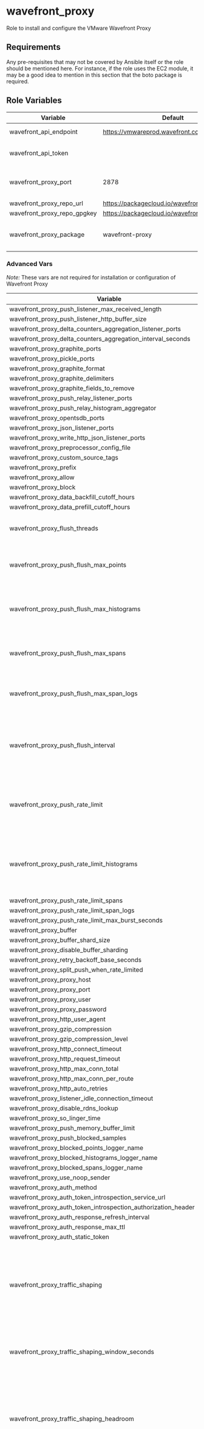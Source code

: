 # wavefront_proxy

Role to install and configure the VMware Wavefront Proxy

## Requirements

Any pre-requisites that may not be covered by Ansible itself or the role should be mentioned here. For instance, if the role uses the EC2 module, it may be a good idea to mention in this section that the boto package is required.

## Role Variables

| Variable                    | Default                                        | Description                            |
| --------------------------- | ---------------------------------------------- | -------------------------------------- |
| wavefront_api_endpoint      | https://vmwareprod.wavefront.com/api/          | Wavefront API Endpoint                 |
| wavefront_api_token         |                                                | Wavefront Authentication Token         |
| wavefront_proxy_port        | 2878                                           | Ports used to listen to Wavefront data |
| wavefront_proxy_repo_url    | https://packagecloud.io/wavefront/proxy        |                                        |
| wavefront_proxy_repo_gpgkey | https://packagecloud.io/wavefront/proxy/gpgkey |                                        |
| wavefront_proxy_package     | wavefront-proxy                                | Package name, can include version      |

### Advanced Vars

_Note:_ These vars are not required for installation or configuration of Wavefront Proxy

| Variable                                                         | Default | Description                                                                                       |
| ---------------------------------------------------------------- | ------- | ------------------------------------------------------------------------------------------------- |
| wavefront_proxy_push_listener_max_received_length                |         |                                                                                                   |
| wavefront_proxy_push_listener_http_buffer_size                   |         |                                                                                                   |
| wavefront_proxy_delta_counters_aggregation_listener_ports        |         |                                                                                                   |
| wavefront_proxy_delta_counters_aggregation_interval_seconds      |         |                                                                                                   |
| wavefront_proxy_graphite_ports                                   |         |                                                                                                   |
| wavefront_proxy_pickle_ports                                     |         |                                                                                                   |
| wavefront_proxy_graphite_format                                  |         |                                                                                                   |
| wavefront_proxy_graphite_delimiters                              |         |                                                                                                   |
| wavefront_proxy_graphite_fields_to_remove                        |         |                                                                                                   |
| wavefront_proxy_push_relay_listener_ports                        |         |                                                                                                   |
| wavefront_proxy_push_relay_histogram_aggregator                  |         |                                                                                                   |
| wavefront_proxy_opentsdb_ports                                   |         |                                                                                                   |
| wavefront_proxy_json_listener_ports                              |         |                                                                                                   |
| wavefront_proxy_write_http_json_listener_ports                   |         |                                                                                                   |
| wavefront_proxy_preprocessor_config_file                         |         |                                                                                                   |
| wavefront_proxy_custom_source_tags                               |         |                                                                                                   |
| wavefront_proxy_prefix                                           |         |                                                                                                   |
| wavefront_proxy_allow                                            |         |                                                                                                   |
| wavefront_proxy_block                                            |         |                                                                                                   |
| wavefront_proxy_data_backfill_cutoff_hours                       |         |                                                                                                   |
| wavefront_proxy_data_prefill_cutoff_hours                        |         |                                                                                                   |
| wavefront_proxy_flush_threads                                    |         | Number of threads that flush data to the server.                                                  |
| wavefront_proxy_push_flush_max_points                            |         | Max points per single flush. Default: 40000.                                                      |
| wavefront_proxy_push_flush_max_histograms                        |         | Max histograms per single flush. Default: 10000.                                                  |
| wavefront_proxy_push_flush_max_spans                             |         | Max spans per single flush. Default: 5000                                                         |
| wavefront_proxy_push_flush_max_span_logs                         |         | Max span logs per single flush. Default: 1000.                                                    |
| wavefront_proxy_push_flush_interval                              |         | Milliseconds between flushes to the Wavefront servers. Typically 1000.                            |
| wavefront_proxy_push_rate_limit                                  |         | Limit outbound points per second rate at the proxy. Default: do not throttle                      |
| wavefront_proxy_push_rate_limit_histograms                       |         | Limit outbound histograms per second rate at the proxy. Default: do not throttle                  |
| wavefront_proxy_push_rate_limit_spans                            |         |                                                                                                   |
| wavefront_proxy_push_rate_limit_span_logs                        |         |                                                                                                   |
| wavefront_proxy_push_rate_limit_max_burst_seconds                |         |                                                                                                   |
| wavefront_proxy_buffer                                           |         |                                                                                                   |
| wavefront_proxy_buffer_shard_size                                |         |                                                                                                   |
| wavefront_proxy_disable_buffer_sharding                          |         |                                                                                                   |
| wavefront_proxy_retry_backoff_base_seconds                       |         |                                                                                                   |
| wavefront_proxy_split_push_when_rate_limited                     |         |                                                                                                   |
| wavefront_proxy_proxy_host                                       |         |                                                                                                   |
| wavefront_proxy_proxy_port                                       |         |                                                                                                   |
| wavefront_proxy_proxy_user                                       |         |                                                                                                   |
| wavefront_proxy_proxy_password                                   |         |                                                                                                   |
| wavefront_proxy_http_user_agent                                  |         |                                                                                                   |
| wavefront_proxy_gzip_compression                                 |         |                                                                                                   |
| wavefront_proxy_gzip_compression_level                           |         |                                                                                                   |
| wavefront_proxy_http_connect_timeout                             |         |                                                                                                   |
| wavefront_proxy_http_request_timeout                             |         |                                                                                                   |
| wavefront_proxy_http_max_conn_total                              |         |                                                                                                   |
| wavefront_proxy_http_max_conn_per_route                          |         |                                                                                                   |
| wavefront_proxy_http_auto_retries                                |         |                                                                                                   |
| wavefront_proxy_listener_idle_connection_timeout                 |         |                                                                                                   |
| wavefront_proxy_disable_rdns_lookup                              |         |                                                                                                   |
| wavefront_proxy_so_linger_time                                   |         |                                                                                                   |
| wavefront_proxy_push_memory_buffer_limit                         |         |                                                                                                   |
| wavefront_proxy_push_blocked_samples                             |         |                                                                                                   |
| wavefront_proxy_blocked_points_logger_name                       |         |                                                                                                   |
| wavefront_proxy_blocked_histograms_logger_name                   |         |                                                                                                   |
| wavefront_proxy_blocked_spans_logger_name                        |         |                                                                                                   |
| wavefront_proxy_use_noop_sender                                  |         |                                                                                                   |
| wavefront_proxy_auth_method                                      |         |                                                                                                   |
| wavefront_proxy_auth_token_introspection_service_url             |         |                                                                                                   |
| wavefront_proxy_auth_token_introspection_authorization_header    |         |                                                                                                   |
| wavefront_proxy_auth_response_refresh_interval                   |         |                                                                                                   |
| wavefront_proxy_auth_response_max_ttl                            |         |                                                                                                   |
| wavefront_proxy_auth_static_token                                |         |                                                                                                   |
| wavefront_proxy_traffic_shaping                                  |         | Enables intelligent traffic shaping based on received rate over last 5 minutes. Default: disabled |
| wavefront_proxy_traffic_shaping_window_seconds                   |         | Sets the width (in seconds) for the sliding time window                                           |
| wavefront_proxy_traffic_shaping_headroom                         |         | Sets the headroom multiplier to use for traffic shaping when there's backlog. Default: 1.15       |
| wavefront_proxy_cors_enabled_ports                               |         | Enables CORS for specified comma-delimited list of listening ports. Default: none                 |
| wavefront_proxy_cors_origin                                      |         | Allowed origin for CORS requests, or '\*' to allow everything. Default: none                      |
| wavefront_proxy_cors_allow_null_origin                           |         | Allow 'null' origin for CORS requests. Default: false                                             |
| wavefront_proxy_tls_ports                                        |         | Enables TLS for specified listening ports (comma-separated list)                                  |
| wavefront_proxy_private_cert_path                                |         |                                                                                                   |
| wavefront_proxy_private_key_path                                 |         |                                                                                                   |
| wavefront_proxy_http_health_check_ports                          |         |                                                                                                   |
| wavefront_proxy_http_health_check_all_ports                      |         |                                                                                                   |
| wavefront_proxy_http_health_check_path                           |         |                                                                                                   |
| wavefront_proxy_http_health_check_response_content_type          |         |                                                                                                   |
| wavefront_proxy_http_health_check_pass_status_code               |         |                                                                                                   |
| wavefront_proxy_http_health_check_pass_response_body             |         |                                                                                                   |
| wavefront_proxy_http_health_check_fail_status_code               |         |                                                                                                   |
| wavefront_proxy_http_health_check_fail_response_body             |         |                                                                                                   |
| wavefront_proxy_admin_api_listener_port                          |         |                                                                                                   |
| wavefront_proxy_admin_api_remote_ip_allow_regex                  |         |                                                                                                   |
| wavefront_proxy_filebeat_port                                    |         |                                                                                                   |
| wavefront_proxy_raw_logs_port                                    |         |                                                                                                   |
| wavefront_proxy_raw_logs_max_received_length                     |         |                                                                                                   |
| wavefront_proxy_raw_logs_http_buffer_size                        |         |                                                                                                   |
| wavefront_proxy_logs_ingestion_config_file                       |         |                                                                                                   |
| wavefront_proxy_trace_listener_ports                             |         |                                                                                                   |
| wavefront_proxy_trace_listener_max_received_length               |         |                                                                                                   |
| wavefront_proxy_trace_listener_http_buffer_size                  |         |                                                                                                   |
| wavefront_proxy_custom_tracing_listener_ports                    |         |                                                                                                   |
| wavefront_proxy_custom_tracing_application_name                  |         |                                                                                                   |
| wavefront_proxy_custom_tracing_service_name                      |         |                                                                                                   |
| wavefront_proxy_trace_jaeger_listener_ports                      |         |                                                                                                   |
| wavefront_proxy_trace_jaeger_http_listener_ports                 |         |                                                                                                   |
| wavefront_proxy_trace_jaeger_grpc_listener_ports                 |         |                                                                                                   |
| wavefront_proxy_trace_jaeger_application_name                    |         |                                                                                                   |
| wavefront_proxy_trace_zipkin_listener_ports                      |         |                                                                                                   |
| wavefront_proxy_trace_zipkin_application_name                    |         |                                                                                                   |
| wavefront_proxy_trace_derived_custom_tag_keys                    |         |                                                                                                   |
| wavefront_proxy_trace_sampling_rate                              |         |                                                                                                   |
| wavefront_proxy_trace_sampling_duration                          |         |                                                                                                   |
| wavefront_proxy_histogram_state_directory                        |         |                                                                                                   |
| wavefront_proxy_histogram_accumulator_resolve_interval           |         |                                                                                                   |
| wavefront_proxy_histogram_accumulator_flush_interval             |         |                                                                                                   |
| wavefront_proxy_histogram_accumulator_flush_max_batch_size       |         |                                                                                                   |
| wavefront_proxy_histogram_max_received_length                    |         |                                                                                                   |
| wavefront_proxy_histogram_http_buffer_size                       |         |                                                                                                   |
| wavefront_proxy_histogram_minute_listener_ports                  |         |                                                                                                   |
| wavefront_proxy_histogram_minute_flush_secs                      |         |                                                                                                   |
| wavefront_proxy_histogram_minute_compression                     |         |                                                                                                   |
| wavefront_proxy_histogram_minute_accumulator_size                |         |                                                                                                   |
| wavefront_proxy_histogram_minute_memory_cache                    |         |                                                                                                   |
| wavefront_proxy_histogram_minute_accumulator_persisted           |         |                                                                                                   |
| wavefront_proxy_histogram_hour_listener_ports                    |         |                                                                                                   |
| wavefront_proxy_histogram_hour_flush_secs                        |         |                                                                                                   |
| wavefront_proxy_histogram_hour_compression                       |         |                                                                                                   |
| wavefront_proxy_histogram_hour_accumulator_size                  |         |                                                                                                   |
| wavefront_proxy_histogram_hour_memory_cache                      |         |                                                                                                   |
| wavefront_proxy_histogram_hour_accumulator_persisted             |         |                                                                                                   |
| wavefront_proxy_histogram_day_listener_ports                     |         |                                                                                                   |
| wavefront_proxy_histogram_day_flush_secs                         |         |                                                                                                   |
| wavefront_proxy_histogram_day_compression                        |         |                                                                                                   |
| wavefront_proxy_histogram_day_accumulator_size                   |         |                                                                                                   |
| wavefront_proxy_histogram_day_memory_cache                       |         |                                                                                                   |
| wavefront_proxy_histogram_day_accumulator_persisted              |         |                                                                                                   |
| wavefront_proxy_histogram_dist_listener_ports                    |         |                                                                                                   |
| wavefront_proxy_histogram_dist_flush_secs                        |         |                                                                                                   |
| wavefront_proxy_histogram_dist_compression                       |         |                                                                                                   |
| wavefront_proxy_histogram_dist_accumulator_size                  |         |                                                                                                   |
| wavefront_proxy_histogram_dist_memory_cache                      |         |                                                                                                   |
| wavefront_proxy_histogram_dist_accumulator_persisted             |         |                                                                                                   |
| wavefront_proxy_push_relay_histogram_aggregator_flush_secs       |         |                                                                                                   |
| wavefront_proxy_push_relay_histogram_aggregator_compression      |         |                                                                                                   |
| wavefront_proxy_push_relay_histogram_aggregator_accumulator_size |         |                                                                                                   |

## Dependencies

A list of other roles hosted on Galaxy should go here, plus any details in regards to parameters that may need to be set for other roles, or variables that are used from other roles.

## Example Playbook

```
- name: Install Wavefront Proxy
  hosts: all
  tasks:
    - name: Wavefront Proxy
      ansible.builtin.include_role:
        name: wavefront_proxy
      vars:
        wavefront_api_token: somerandomtokenvalue
```

## License

BSD

## Author Information

Eric Anderson <aeric@vmware.com>
